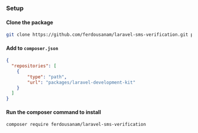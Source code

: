 ### Setup

#### Clone the package

```bash
git clone https://github.com/ferdousanam/laravel-sms-verification.git packages/laravel-sms-verification
```

#### Add to `composer.json`

```json
{
  "repositories": [
    {
        "type": "path",
        "url": "packages/laravel-development-kit"
    }
  ]
}
```

#### Run the composer command to install

```bash
composer require ferdousanam/laravel-sms-verification
```
